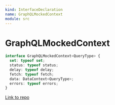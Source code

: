 ```yaml
---
kind: InterfaceDeclaration
name: GraphQLMockedContext
module: src
---
```


# GraphQLMockedContext

```ts
interface GraphQLMockedContext<QueryType> {
  set: typeof set;
  status: typeof status;
  delay: typeof delay;
  fetch: typeof fetch;
  data: DataContext<QueryType>;
  errors: typeof errors;
}
```

[Link to repo](https://github.com/mswjs/msw/blob/master/src/graphql.ts#L37-L44)
